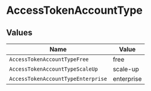 # AccessTokenAccountType


## Values

| Name                               | Value                              |
| ---------------------------------- | ---------------------------------- |
| `AccessTokenAccountTypeFree`       | free                               |
| `AccessTokenAccountTypeScaleUp`    | scale-up                           |
| `AccessTokenAccountTypeEnterprise` | enterprise                         |